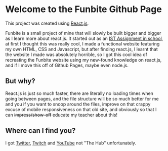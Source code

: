 # Welcome to the Funbite Github Page

This project was created using [React.js](https://reactjs.org/).

Funbite is a small project of mine that will slowly be built bigger and bigger as I learn more about react.js. It started out as an [IST Assignment in school](https://github.com/Skittlq/ist-assignment2022), at first I thought this was really cool, I made a functional website featuring my own HTML, CSS and Javascript, but after finding react.js, I learnt that the website I made was absolutely horrible, so I got this cool idea of recreating the Funbite website using my new-found knowledge on react.js, and if I move this off of Github Pages, maybe even node.js.

## But why?

React.js is just so much faster, there are literally no loading times when going between pages, and the file structure will be so much better for me and you if you want to snoop around the files, improve on that crappy excuse of mobile responsiveness on that old site, and obviously so that I can ~~impress/show-off~~ educate my teacher about this!

## Where can I find you?

I got [Twitter](https://twitter.com/Skittlq_), [Twitch](https://twitch.tv/Skittlq) and [YouTube](https://www.youtube.com/Skittlq) not "The Hub" unfortunately.
